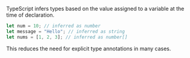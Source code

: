 TypeScript infers types based on the value assigned to a variable at the time of declaration.

```typescript
let num = 10; // inferred as number
let message = "Hello"; // inferred as string
let nums = [1, 2, 3]; // inferred as number[]
```

This reduces the need for explicit type annotations in many cases.